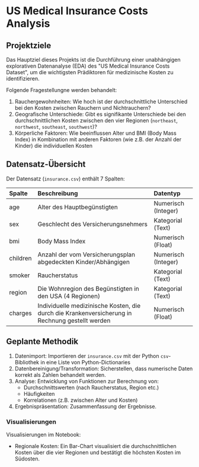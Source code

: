 # US Medical Insurance Costs Analysis

## Projektziele
Das Hauptziel dieses Projekts ist die Durchführung einer unabhängigen explorativen Datenanalyse (EDA) des "US Medical Insurance Costs Dataset", um die wichtigsten Prädiktoren für medizinische Kosten zu identifizieren.

Folgende Fragestellungne werden behandelt:

1. Rauchergewohnheiten: Wie hoch ist der durchschnittliche Unterschied bei den Kosten zwischen Rauchern und Nichtrauchern? 
2. Geografische Unterschiede: Gibt es signifikante Unterschiede bei den durchschnittlichen Kosten zwischen den vier Regionen (`northeast`, `northwest`, `southeast`, `southwest`)?
3. Körperliche Faktoren: Wie beeinflussen Alter und BMI (Body Mass Index) in Kombination mit anderen Faktoren (wie z.B. der Anzahl der Kinder) die individuellen Kosten

##  Datensatz-Übersicht
Der Datensatz (`insurance.csv`) enthält 7 Spalten:

| Spalte | Beschreibung | Datentyp |
| :--- | :--- | :--- |
| age | Alter des Hauptbegünstigten | Numerisch (Integer) |
| sex | Geschlecht des Versicherungsnehmers | Kategorial (Text) |
| bmi| Body Mass Index | Numerisch (Float) |
| children | Anzahl der vom Versicherungsplan abgedeckten Kinder/Abhängigen | Numerisch (Integer) |
| smoker | Raucherstatus | Kategorial (Text) |
| region | Die Wohnregion des Begünstigten in den USA (4 Regionen) | Kategorial (Text) |
| charges | Individuelle medizinische Kosten, die durch die Krankenversicherung in Rechnung gestellt werden | Numerisch (Float) |

## Geplante Methodik
1. Datenimport: Importieren der `insurance.csv` mit der Python `csv`-Bibliothek in eine Liste von Python-Dictionaries
2. Datenbereinigung/Transformation: Sicherstellen, dass numerische Daten korrekt als Zahlen behandelt werden.
3. Analyse: Entwicklung von Funktionen zur Berechnung von:
    * Durchschnittswerten (nach Raucherstatus, Region etc.)
    * Häufigkeiten
    * Korrelationen (z.B. zwischen Alter und Kosten)
4.  Ergebnispräsentation: Zusammenfassung der Ergebnisse.

### Visualisierungen 
Visualisierungen im Notebook:
* Regionale Kosten: Ein Bar-Chart visualisiert die durchschnittlichen Kosten über die vier Regionen und bestätigt die höchsten Kosten im Südosten.
